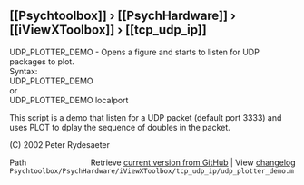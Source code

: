 ## [[Psychtoolbox]] &#8250; [[PsychHardware]] &#8250; [[iViewXToolbox]] &#8250; [[tcp_udp_ip]]

UDP\_PLOTTER\_DEMO - Opens a figure and starts to listen for UDP packages to plot.  
Syntax:  
  UDP\_PLOTTER\_DEMO  
or  
  UDP\_PLOTTER\_DEMO localport  
  
This script is a demo that listen for a UDP packet (default port 3333) and  
uses PLOT to dplay the sequence of doubles in the packet.  
  
(C) 2002 Peter Rydesaeter  




<div class="code_header" style="text-align:right;">
  <span style="float:left;">Path&nbsp;&nbsp;</span> <span class="counter">Retrieve <a href=
  "https://raw.github.com/Psychtoolbox-3/Psychtoolbox-3/beta/Psychtoolbox/PsychHardware/iViewXToolbox/tcp_udp_ip/udp_plotter_demo.m">current version from GitHub</a> | View <a href=
  "https://github.com/Psychtoolbox-3/Psychtoolbox-3/commits/beta/Psychtoolbox/PsychHardware/iViewXToolbox/tcp_udp_ip/udp_plotter_demo.m">changelog</a></span>
</div>
<div class="code">
  <code>Psychtoolbox/PsychHardware/iViewXToolbox/tcp_udp_ip/udp_plotter_demo.m</code>
</div>

